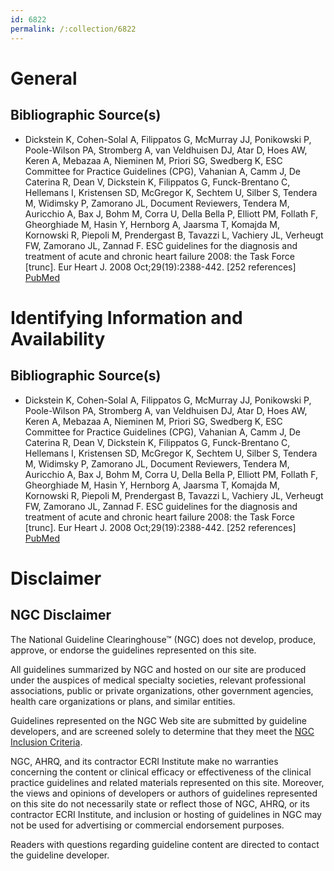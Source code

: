 ```yaml
---
id: 6822
permalink: /:collection/6822
---
```


# General

## Bibliographic Source(s)

- Dickstein K, Cohen-Solal A, Filippatos G, McMurray JJ, Ponikowski P, Poole-Wilson PA, Stromberg A, van Veldhuisen DJ, Atar D, Hoes AW, Keren A, Mebazaa A, Nieminen M, Priori SG, Swedberg K, ESC Committee for Practice Guidelines (CPG), Vahanian A, Camm J, De Caterina R, Dean V, Dickstein K, Filippatos G, Funck-Brentano C, Hellemans I, Kristensen SD, McGregor K, Sechtem U, Silber S, Tendera M, Widimsky P, Zamorano JL, Document Reviewers, Tendera M, Auricchio A, Bax J, Bohm M, Corra U, Della Bella P, Elliott PM, Follath F, Gheorghiade M, Hasin Y, Hernborg A, Jaarsma T, Komajda M, Kornowski R, Piepoli M, Prendergast B, Tavazzi L, Vachiery JL, Verheugt FW, Zamorano JL, Zannad F. ESC guidelines for the diagnosis and treatment of acute and chronic heart failure 2008: the Task Force [trunc]. Eur Heart J. 2008 Oct;29(19):2388-442. [252 references] [ PubMed ](http://www.ncbi.nlm.nih.gov/entrez/query.fcgi?cmd=Retrieve&db=pubmed&dopt=Abstract&list_uids=18799522)

# Identifying Information and Availability

## Bibliographic Source(s)

- Dickstein K, Cohen-Solal A, Filippatos G, McMurray JJ, Ponikowski P, Poole-Wilson PA, Stromberg A, van Veldhuisen DJ, Atar D, Hoes AW, Keren A, Mebazaa A, Nieminen M, Priori SG, Swedberg K, ESC Committee for Practice Guidelines (CPG), Vahanian A, Camm J, De Caterina R, Dean V, Dickstein K, Filippatos G, Funck-Brentano C, Hellemans I, Kristensen SD, McGregor K, Sechtem U, Silber S, Tendera M, Widimsky P, Zamorano JL, Document Reviewers, Tendera M, Auricchio A, Bax J, Bohm M, Corra U, Della Bella P, Elliott PM, Follath F, Gheorghiade M, Hasin Y, Hernborg A, Jaarsma T, Komajda M, Kornowski R, Piepoli M, Prendergast B, Tavazzi L, Vachiery JL, Verheugt FW, Zamorano JL, Zannad F. ESC guidelines for the diagnosis and treatment of acute and chronic heart failure 2008: the Task Force [trunc]. Eur Heart J. 2008 Oct;29(19):2388-442. [252 references] [ PubMed ](http://www.ncbi.nlm.nih.gov/entrez/query.fcgi?cmd=Retrieve&db=pubmed&dopt=Abstract&list_uids=18799522)

# Disclaimer

## NGC Disclaimer

The National Guideline Clearinghouse™ (NGC) does not develop, produce, approve, or endorse the guidelines represented on this site.

All guidelines summarized by NGC and hosted on our site are produced under the auspices of medical specialty societies, relevant professional associations, public or private organizations, other government agencies, health care organizations or plans, and similar entities.

Guidelines represented on the NGC Web site are submitted by guideline developers, and are screened solely to determine that they meet the [NGC Inclusion Criteria](/help-and-about/summaries/inclusion-criteria).

NGC, AHRQ, and its contractor ECRI Institute make no warranties concerning the content or clinical efficacy or effectiveness of the clinical practice guidelines and related materials represented on this site. Moreover, the views and opinions of developers or authors of guidelines represented on this site do not necessarily state or reflect those of NGC, AHRQ, or its contractor ECRI Institute, and inclusion or hosting of guidelines in NGC may not be used for advertising or commercial endorsement purposes.

Readers with questions regarding guideline content are directed to contact the guideline developer.

